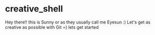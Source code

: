 # creative_shell
Hey there!! this is Sunny or as they usually call me Eyesun :)
Let's get as creative as possible with Git =)
lets get started

